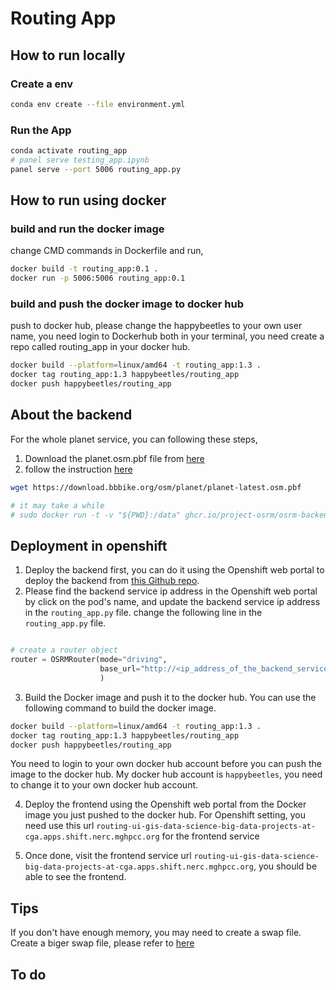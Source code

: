 


# Routing App

## How to run locally

### Create a env
```bash
conda env create --file environment.yml
```
### Run the App

```bash
conda activate routing_app
# panel serve testing_app.ipynb
panel serve --port 5006 routing_app.py
```

## How to run using docker 

### build and run the docker image

change CMD commands in Dockerfile and run,

```bash
docker build -t routing_app:0.1 .  
docker run -p 5006:5006 routing_app:0.1
```

### build and push the docker image to docker hub

push to docker hub, please change the happybeetles to your own user name, you need login to Dockerhub both in your terminal, you need create a repo called routing_app in your docker hub.

```bash
docker build --platform=linux/amd64 -t routing_app:1.3 .
docker tag routing_app:1.3 happybeetles/routing_app
docker push happybeetles/routing_app
```

## About the backend

For the whole planet service, you can following these steps,

1. Download the planet.osm.pbf file from [here](https://download.bbbike.org/osm/planet/)
2. follow the instruction [here](https://github.com/Project-OSRM/osrm-backend)

```bash
wget https://download.bbbike.org/osm/planet/planet-latest.osm.pbf

```

```bash
# it may take a while
# sudo docker run -t -v "${PWD}:/data" ghcr.io/project-osrm/osrm-backend osrm-extract -p /opt/car.lua /data/planet-latest.osm.pbf || echo "osrm-extract failed"
```

## Deployment in openshift

1. Deploy the backend first, you can do it using the Openshift web portal to deploy the backend from [this Github repo](https://github.com/wybert/routing_app_service).
2. Please find the backend service ip address in the Openshift web portal by click on the pod's name, and update the backend service ip address in the `routing_app.py` file. change the following line in the `routing_app.py` file.

```python

# create a router object 
router = OSRMRouter(mode="driving",
                    base_url="http://<ip_address_of_the_backend_service>:5000"
                    )

```

3. Build the Docker image and push it to the docker hub. You can use the following command to build the docker image. 

```bash
docker build --platform=linux/amd64 -t routing_app:1.3 .
docker tag routing_app:1.3 happybeetles/routing_app
docker push happybeetles/routing_app
```

You need to login to your own docker hub account before you can push the image to the docker hub. My docker hub account is `happybeetles`, you need to change it to your own docker hub account.

4. Deploy the frontend using the Openshift web portal from the Docker image you just pushed to the docker hub. For Openshift setting, you need use this url `routing-ui-gis-data-science-big-data-projects-at-cga.apps.shift.nerc.mghpcc.org` for the frontend service

5. Once done, visit the frontend service url `routing-ui-gis-data-science-big-data-projects-at-cga.apps.shift.nerc.mghpcc.org`, you should be able to see the frontend.

## Tips

If you don't have enough memory, you may need to create a swap file. Create a biger swap file, please refer to [here](https://webapp.chatgpt4google.com/s/MTk2Njgw)


## To do
